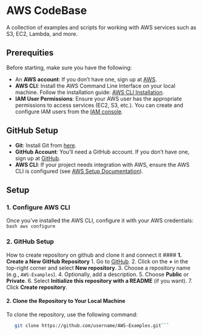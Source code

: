 # AWS CodeBase
   A collection of examples and scripts for working with AWS services such as S3, EC2, Lambda, and more.

## Prerequities
   Before starting, make sure you have the following:
   - An **AWS account**: If you don’t have one, sign up at [AWS](https://aws.amazon.com/).
   - **AWS CLI**: Install the AWS Command Line Interface on your local machine. Follow the installation guide: [AWS CLI Installation](https://docs.aws.amazon.com/cli/latest/userguide/install-cliv2.html).
   - **IAM User Permissions**: Ensure your AWS user has the appropriate permissions to access services (EC2, S3, etc.). You can create and configure IAM users from the [IAM console](https://console.aws.amazon.com/iam/home).

   ## GitHub Setup
   - **Git**: Install Git from [here](https://git-scm.com/).
   - **GitHub Account**: You’ll need a GitHub account. If you don’t have one, sign up at [GitHub](https://github.com/).
   - **AWS CLI**: If your project needs integration with AWS, ensure the AWS CLI is configured (see [AWS Setup Documentation](#aws-setup-documentation)).

## Setup
   ### **1. Configure AWS CLI**
   Once you’ve installed the AWS CLI, configure it with your AWS credentials:
      ```bash
      aws configure```
   
   ### **2. GitHub Setup** 
   How to create repository on github and clone it and connect it
      #### **1. Create a New GitHub Repository**
         1. Go to [GitHub](https://github.com/).
         2. Click on the **+** in the top-right corner and select **New repository**.
         3. Choose a repository name (e.g., `AWS-Examples`).
         4. Optionally, add a description.
         5. Choose **Public** or **Private**.
         6. Select **Initialize this repository with a README** (if you want).
         7. Click **Create repository**.



   #### **2. Clone the Repository to Your Local Machine**
   To clone the repository, use the following command:
   ```bash
      git clone https://github.com/username/AWS-Examples.git```
